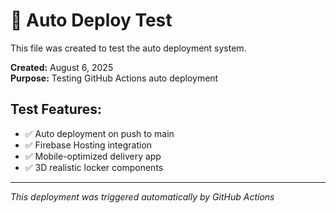 # 🌟 Auto Deploy Test

This file was created to test the auto deployment system.

**Created:** August 6, 2025  
**Purpose:** Testing GitHub Actions auto deployment

## Test Features:
- ✅ Auto deployment on push to main
- ✅ Firebase Hosting integration  
- ✅ Mobile-optimized delivery app
- ✅ 3D realistic locker components

---
*This deployment was triggered automatically by GitHub Actions*

